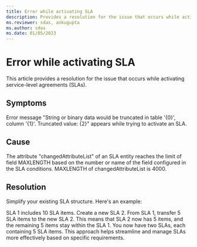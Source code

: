 ```yaml
---
title: Error while activating SLA
description: Provides a resolution for the issue that occurs while activating SLAs.
ms.reviewer: sdas, ankugupta
ms.author: sdas
ms.date: 01/05/2023
---
```

# Error while activating SLA

This article provides a resolution for the issue that occurs while activating service-level agreements (SLAs).

## Symptoms

Error message "String or binary data would be truncated in table '{0}', column '{1}'. Truncated value: {2}" appears while trying to activate an SLA.

## Cause

The attribute "changedAttributeList" of an SLA entity reaches the limit of field MAXLENGTH based on the number or name of the field configured in the SLA conditions. MAXLENGTH of changedAttributeList is 4000.

## Resolution

Simplify your existing SLA structure. Here's an example:

SLA 1 includes 10 SLA items. Create a new SLA 2. From SLA 1, transfer 5 SLA items to the new SLA 2. This means that SLA 2 now has 5 items, and the remaining 5 items stay within the SLA 1. You now have two SLAs, each containing 5 SLA items. This approach helps streamline and manage SLAs more effectively based on specific requirements.
